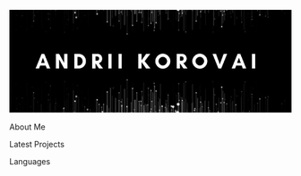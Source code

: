 ![Header](https://github.com/akorovai/akorovai/blob/main/assets/main_logo.png)

About Me

Latest Projects

Languages

